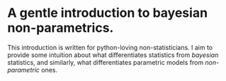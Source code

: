 # A gentle introduction to bayesian non-parametrics.

This introduction is written for python-loving non-statisticians. I aim to provide some intuition about what differentiates statistics from _bayesian_ statistics, and similarly, what differentiates parametric models from _non-parametric_ ones.
